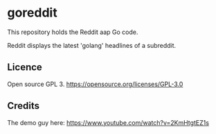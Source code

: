 # goreddit

This repository holds the Reddit aap Go code.

Reddit displays the latest 'golang' headlines of a subreddit.

## Licence

Open source GPL 3. https://opensource.org/licenses/GPL-3.0

## Credits

The demo guy here: https://www.youtube.com/watch?v=2KmHtgtEZ1s
